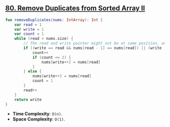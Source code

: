 ## [80. Remove Duplicates from Sorted Array II](https://leetcode.com/problems/remove-duplicates-from-sorted-array-ii)

```kotlin
fun removeDuplicates(nums: IntArray): Int {
    var read = 1
    var write = 1
    var count = 1
    while (read < nums.size) {
        // The read and write pointer might not be at same position, and we have to compare the "correct" previous item
        if ((write == read && nums[read - 1] == nums[read]) || (write != read && nums[write - 1] == nums[read])) {
            count++
            if (count <= 2) {
                nums[write++] = nums[read]
            }
        } else {
            nums[write++] = nums[read]
            count = 1
        }
        read++
    }
    return write
}
```

* **Time Complexity**: `O(n)`.
* **Space Complexity**: `O(1)`.